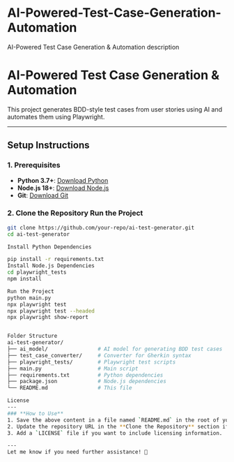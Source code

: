 # AI-Powered-Test-Case-Generation-Automation
AI-Powered Test Case Generation &amp; Automation description
# AI-Powered Test Case Generation & Automation

This project generates BDD-style test cases from user stories using AI and automates them using Playwright.

---

## **Setup Instructions**

### **1. Prerequisites**
- **Python 3.7+**: [Download Python](https://www.python.org/downloads/)
- **Node.js 18+**: [Download Node.js](https://nodejs.org/)
- **Git**: [Download Git](https://git-scm.com/)

### **2. Clone the Repository Run the Project**
```bash
git clone https://github.com/your-repo/ai-test-generator.git
cd ai-test-generator

Install Python Dependencies

pip install -r requirements.txt
Install Node.js Dependencies
cd playwright_tests
npm install

Run the Project
python main.py
npx playwright test
npx playwright test --headed
npx playwright show-report


Folder Structure
ai-test-generator/
├── ai_model/                # AI model for generating BDD test cases
├── test_case_converter/     # Converter for Gherkin syntax
├── playwright_tests/        # Playwright test scripts
├── main.py                  # Main script
├── requirements.txt         # Python dependencies
├── package.json             # Node.js dependencies
└── README.md                # This file

License
---
### **How to Use**
1. Save the above content in a file named `README.md` in the root of your project.
2. Update the repository URL in the **Clone the Repository** section if needed.
3. Add a `LICENSE` file if you want to include licensing information.

---
Let me know if you need further assistance! 🚀
